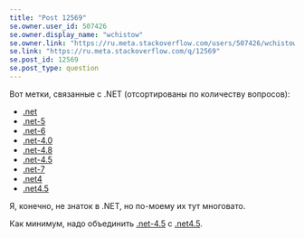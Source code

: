```yaml
---
title: "Post 12569"
se.owner.user_id: 507426
se.owner.display_name: "wchistow"
se.owner.link: "https://ru.meta.stackoverflow.com/users/507426/wchistow"
se.link: "https://ru.meta.stackoverflow.com/q/12569"
se.post_id: 12569
se.post_type: question
---
```

<p>Вот метки, связанные с .NET (отсортированы по количеству вопросов):</p>
<ul>
<li><a href="https://ru.stackoverflow.com/questions/tagged/.net" class="post-tag" title="показать вопросы с меткой [.net]" aria-label="показать вопросы с меткой [.net]" rel="tag" aria-labelledby="tag-.net-tooltip-container">.net</a></li>
<li><a href="https://ru.stackoverflow.com/questions/tagged/.net-5" class="post-tag" title="показать вопросы с меткой [.net-5]" aria-label="показать вопросы с меткой [.net-5]" rel="tag" aria-labelledby="tag-.net-5-tooltip-container">.net-5</a></li>
<li><a href="https://ru.stackoverflow.com/questions/tagged/.net-6" class="post-tag" title="показать вопросы с меткой [.net-6]" aria-label="показать вопросы с меткой [.net-6]" rel="tag" aria-labelledby="tag-.net-6-tooltip-container">.net-6</a></li>
<li><a href="https://ru.stackoverflow.com/questions/tagged/.net-4.0" class="post-tag" title="показать вопросы с меткой [.net-4.0]" aria-label="показать вопросы с меткой [.net-4.0]" rel="tag" aria-labelledby="tag-.net-4.0-tooltip-container">.net-4.0</a></li>
<li><a href="https://ru.stackoverflow.com/questions/tagged/.net-4.8" class="post-tag" title="показать вопросы с меткой [.net-4.8]" aria-label="показать вопросы с меткой [.net-4.8]" rel="tag" aria-labelledby="tag-.net-4.8-tooltip-container">.net-4.8</a></li>
<li><a href="https://ru.stackoverflow.com/questions/tagged/.net-4.5" class="post-tag" title="показать вопросы с меткой [.net-4.5]" aria-label="показать вопросы с меткой [.net-4.5]" rel="tag" aria-labelledby="tag-.net-4.5-tooltip-container">.net-4.5</a></li>
<li><a href="https://ru.stackoverflow.com/questions/tagged/.net-7" class="post-tag" title="показать вопросы с меткой [.net-7]" aria-label="показать вопросы с меткой [.net-7]" rel="tag" aria-labelledby="tag-.net-7-tooltip-container">.net-7</a></li>
<li><a href="https://ru.stackoverflow.com/questions/tagged/.net4" class="post-tag" title="показать вопросы с меткой [.net4]" aria-label="показать вопросы с меткой [.net4]" rel="tag" aria-labelledby="tag-.net4-tooltip-container">.net4</a></li>
<li><a href="https://ru.stackoverflow.com/questions/tagged/.net4.5" class="post-tag" title="показать вопросы с меткой [.net4.5]" aria-label="показать вопросы с меткой [.net4.5]" rel="tag" aria-labelledby="tag-.net4.5-tooltip-container">.net4.5</a></li>
</ul>
<p>Я, конечно, не знаток в .NET, но по-моему их тут многовато.</p>
<p>Как минимум, надо объединить <a href="https://ru.stackoverflow.com/questions/tagged/.net-4.5" class="post-tag" title="показать вопросы с меткой [.net-4.5]" aria-label="показать вопросы с меткой [.net-4.5]" rel="tag" aria-labelledby="tag-.net-4.5-tooltip-container">.net-4.5</a> с <a href="https://ru.stackoverflow.com/questions/tagged/.net4.5" class="post-tag" title="показать вопросы с меткой [.net4.5]" aria-label="показать вопросы с меткой [.net4.5]" rel="tag" aria-labelledby="tag-.net4.5-tooltip-container">.net4.5</a>.</p>
